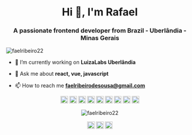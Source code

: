 <h1 align="center">Hi 👋, I'm Rafael</h1>
<h3 align="center">A passionate frontend developer from Brazil - Uberlândia - Minas Gerais</h3>
<p align="left"> <img src="https://komarev.com/ghpvc/?username=faelribeiro22" alt="faelribeiro22" /> </p>

- 🔭 I’m currently working on **LuizaLabs Uberlândia**

- 💬 Ask me about **react, vue, javascript**

- 📫 How to reach me **faelribeirodesousa@gmail.com**

<p align="center"><img src="https://konpa.github.io/devicon/devicon.git/icons/vuejs/vuejs-original-wordmark.svg" alt="vuejs" width="20" height="20"/> <img src="https://konpa.github.io/devicon/devicon.git/icons/react/react-original-wordmark.svg" alt="react" width="20" height="20"/> <img src="https://konpa.github.io/devicon/devicon.git/icons/c/c-original.svg" alt="c" width="20" height="20"/> <img src="https://konpa.github.io/devicon/devicon.git/icons/css3/css3-original-wordmark.svg" alt="css3" width="20" height="20"/> <img src="https://konpa.github.io/devicon/devicon.git/icons/javascript/javascript-original.svg" alt="javascript" width="20" height="20"/> <img src="https://konpa.github.io/devicon/devicon.git/icons/typescript/typescript-original.svg" alt="typescript" width="20" height="20"/> <img src="https://konpa.github.io/devicon/devicon.git/icons/mongodb/mongodb-original-wordmark.svg" alt="mongodb" width="20" height="20"/> <img src="https://konpa.github.io/devicon/devicon.git/icons/sass/sass-original.svg" alt="sass" width="20" height="20"/> <img src="https://konpa.github.io/devicon/devicon.git/icons/nodejs/nodejs-original-wordmark.svg" alt="nodejs" width="20" height="20"/></p><p align="center"> <img src="https://github-readme-stats.vercel.app/api?username=faelribeiro22&show_icons=true" alt="faelribeiro22" /> </p>

<p align="center">
<a href="https://dev.to/faelribeiro22" target="blank"><img align="center" src="https://cdn.jsdelivr.net/npm/simple-icons@3.0.1/icons/dev-dot-to.svg" alt="faelribeiro22" height="20" width="20" /></a>
<a href="https://twitter.com/faelribeiro22" target="blank"><img align="center" src="https://cdn.jsdelivr.net/npm/simple-icons@3.0.1/icons/twitter.svg" alt="faelribeiro22" height="20" width="20" /></a>
<a href="https://linkedin.com/in/rafael-ribeiro-de-sousa-8428b172" target="blank"><img align="center" src="https://cdn.jsdelivr.net/npm/simple-icons@3.0.1/icons/linkedin.svg" alt="rafael-ribeiro-de-sousa-8428b172" height="20" width="20" /></a>
</p>
